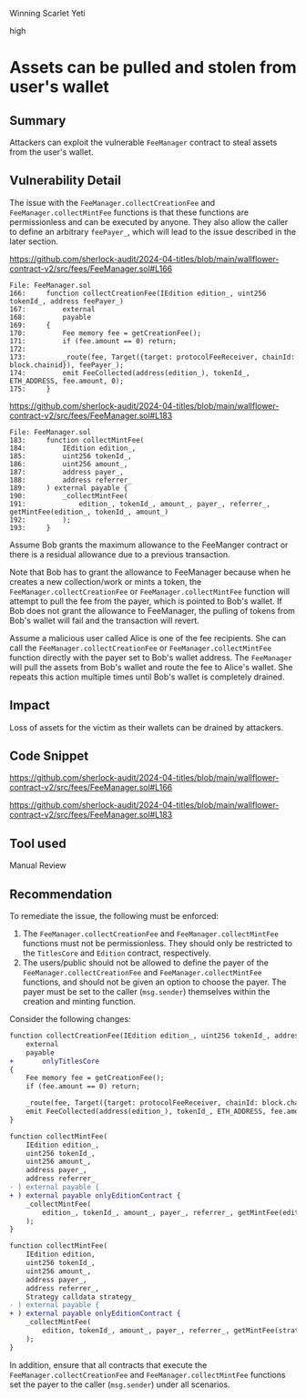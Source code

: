 Winning Scarlet Yeti

high

# Assets can be pulled and stolen from user's wallet

## Summary

Attackers can exploit the vulnerable `FeeManager` contract to steal assets from the user's wallet.

## Vulnerability Detail

The issue with the `FeeManager.collectCreationFee` and `FeeManager.collectMintFee` functions is that these functions are permissionless and can be executed by anyone. They also allow the caller to define an arbitrary `feePayer_`, which will lead to the issue described in the later section.

https://github.com/sherlock-audit/2024-04-titles/blob/main/wallflower-contract-v2/src/fees/FeeManager.sol#L166

```solidity
File: FeeManager.sol
166:     function collectCreationFee(IEdition edition_, uint256 tokenId_, address feePayer_)
167:         external
168:         payable
169:     {
170:         Fee memory fee = getCreationFee();
171:         if (fee.amount == 0) return;
172: 
173:         _route(fee, Target({target: protocolFeeReceiver, chainId: block.chainid}), feePayer_);
174:         emit FeeCollected(address(edition_), tokenId_, ETH_ADDRESS, fee.amount, 0);
175:     }
```

https://github.com/sherlock-audit/2024-04-titles/blob/main/wallflower-contract-v2/src/fees/FeeManager.sol#L183

```solidity
File: FeeManager.sol
183:     function collectMintFee(
184:         IEdition edition_,
185:         uint256 tokenId_,
186:         uint256 amount_,
187:         address payer_,
188:         address referrer_
189:     ) external payable {
190:         _collectMintFee(
191:             edition_, tokenId_, amount_, payer_, referrer_, getMintFee(edition_, tokenId_, amount_)
192:         );
193:     }
```

Assume Bob grants the maximum allowance to the FeeManger contract or there is a residual allowance due to a previous transaction. 

Note that Bob has to grant the allowance to FeeManager because when he creates a new collection/work or mints a token, the `FeeManager.collectCreationFee` or `FeeManager.collectMintFee` function will attempt to pull the fee from the payer, which is pointed to Bob's wallet. If Bob does not grant the allowance to FeeManager, the pulling of tokens from Bob's wallet will fail and the transaction will revert.

Assume a malicious user called Alice is one of the fee recipients. She can call the `FeeManager.collectCreationFee` or `FeeManager.collectMintFee` function directly with the payer set to Bob's wallet address. The `FeeManager` will pull the assets from Bob's wallet and route the fee to Alice's wallet. She repeats this action multiple times until Bob's wallet is completely drained.

## Impact

Loss of assets for the victim as their wallets can be drained by attackers.

## Code Snippet

https://github.com/sherlock-audit/2024-04-titles/blob/main/wallflower-contract-v2/src/fees/FeeManager.sol#L166

https://github.com/sherlock-audit/2024-04-titles/blob/main/wallflower-contract-v2/src/fees/FeeManager.sol#L183

## Tool used

Manual Review

## Recommendation

To remediate the issue, the following must be enforced:

1. The `FeeManager.collectCreationFee` and `FeeManager.collectMintFee` functions must not be permissionless. They should only be restricted to the `TitlesCore` and `Edition` contract, respectively.
2. The users/public should not be allowed to define the payer of the `FeeManager.collectCreationFee` and `FeeManager.collectMintFee` functions, and should not be given an option to choose the payer. The payer must be set to the caller (`msg.sender`) themselves within the creation and minting function.

Consider the following changes:

```diff
function collectCreationFee(IEdition edition_, uint256 tokenId_, address feePayer_)
    external
    payable
+		onlyTitlesCore    
{
    Fee memory fee = getCreationFee();
    if (fee.amount == 0) return;

    _route(fee, Target({target: protocolFeeReceiver, chainId: block.chainid}), feePayer_);
    emit FeeCollected(address(edition_), tokenId_, ETH_ADDRESS, fee.amount, 0);
}
```

```diff
function collectMintFee(
    IEdition edition_,
    uint256 tokenId_,
    uint256 amount_,
    address payer_,
    address referrer_
- ) external payable {
+ ) external payable onlyEditionContract {
    _collectMintFee(
        edition_, tokenId_, amount_, payer_, referrer_, getMintFee(edition_, tokenId_, amount_)
    );
}

function collectMintFee(
    IEdition edition,
    uint256 tokenId_,
    uint256 amount_,
    address payer_,
    address referrer_,
    Strategy calldata strategy_
- ) external payable {
+ ) external payable onlyEditionContract {
    _collectMintFee(
        edition, tokenId_, amount_, payer_, referrer_, getMintFee(strategy_, amount_)
    );
}
```

In addition, ensure that all contracts that execute the `FeeManager.collectCreationFee` and `FeeManager.collectMintFee` functions set the payer to the caller (`msg.sender`) under all scenarios.